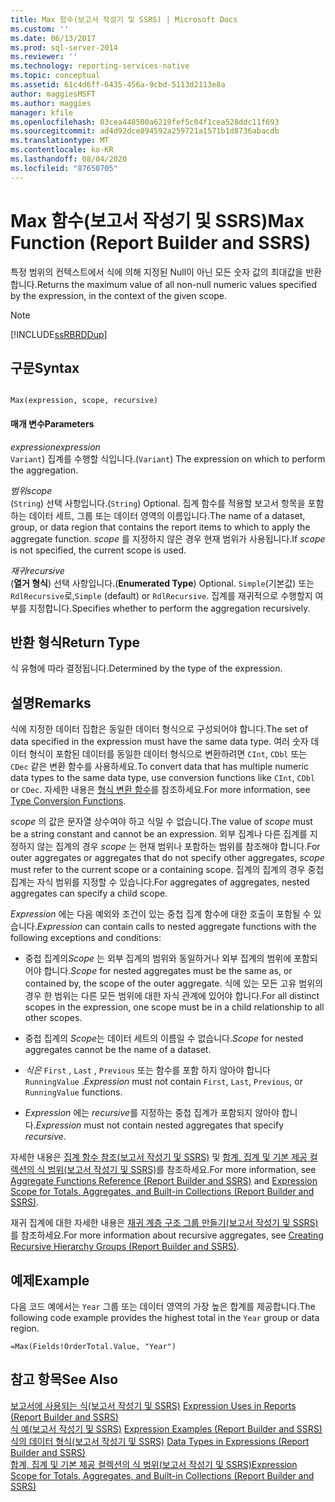 ```yaml
---
title: Max 함수(보고서 작성기 및 SSRS) | Microsoft Docs
ms.custom: ''
ms.date: 06/13/2017
ms.prod: sql-server-2014
ms.reviewer: ''
ms.technology: reporting-services-native
ms.topic: conceptual
ms.assetid: 61c4d6ff-6435-456a-9cbd-5113d2113e8a
author: maggiesMSFT
ms.author: maggies
manager: kfile
ms.openlocfilehash: 03cea448500a6219fef5c04f1cea528ddc11f693
ms.sourcegitcommit: ad4d92dce894592a259721a1571b1d8736abacdb
ms.translationtype: MT
ms.contentlocale: ko-KR
ms.lasthandoff: 08/04/2020
ms.locfileid: "87650705"
---
```

# <a name="max-function-report-builder-and-ssrs"></a><span data-ttu-id="b5923-102">Max 함수(보고서 작성기 및 SSRS)</span><span class="sxs-lookup"><span data-stu-id="b5923-102">Max Function (Report Builder and SSRS)</span></span>
  <span data-ttu-id="b5923-103">특정 범위의 컨텍스트에서 식에 의해 지정된 Null이 아닌 모든 숫자 값의 최대값을 반환합니다.</span><span class="sxs-lookup"><span data-stu-id="b5923-103">Returns the maximum value of all non-null numeric values specified by the expression, in the context of the given scope.</span></span>  
  
> [!NOTE]  
>  [!INCLUDE[ssRBRDDup](../../includes/ssrbrddup-md.md)]  
  
## <a name="syntax"></a><span data-ttu-id="b5923-104">구문</span><span class="sxs-lookup"><span data-stu-id="b5923-104">Syntax</span></span>  
  
```  
  
Max(expression, scope, recursive)  
```  
  
#### <a name="parameters"></a><span data-ttu-id="b5923-105">매개 변수</span><span class="sxs-lookup"><span data-stu-id="b5923-105">Parameters</span></span>  
 <span data-ttu-id="b5923-106">*expression*</span><span class="sxs-lookup"><span data-stu-id="b5923-106">*expression*</span></span>  
 <span data-ttu-id="b5923-107">`Variant`) 집계를 수행할 식입니다.</span><span class="sxs-lookup"><span data-stu-id="b5923-107">(`Variant`) The expression on which to perform the aggregation.</span></span>  
  
 <span data-ttu-id="b5923-108">*범위*</span><span class="sxs-lookup"><span data-stu-id="b5923-108">*scope*</span></span>  
 <span data-ttu-id="b5923-109">(`String`) 선택 사항입니다.</span><span class="sxs-lookup"><span data-stu-id="b5923-109">(`String`) Optional.</span></span> <span data-ttu-id="b5923-110">집계 함수를 적용할 보고서 항목을 포함하는 데이터 세트, 그룹 또는 데이터 영역의 이름입니다.</span><span class="sxs-lookup"><span data-stu-id="b5923-110">The name of a dataset, group, or data region that contains the report items to which to apply the aggregate function.</span></span> <span data-ttu-id="b5923-111">*scope* 를 지정하지 않은 경우 현재 범위가 사용됩니다.</span><span class="sxs-lookup"><span data-stu-id="b5923-111">If *scope* is not specified, the current scope is used.</span></span>  
  
 <span data-ttu-id="b5923-112">*재귀*</span><span class="sxs-lookup"><span data-stu-id="b5923-112">*recursive*</span></span>  
 <span data-ttu-id="b5923-113">(**열거 형식**) 선택 사항입니다.</span><span class="sxs-lookup"><span data-stu-id="b5923-113">(**Enumerated Type**) Optional.</span></span> <span data-ttu-id="b5923-114">`Simple`(기본값) 또는 `RdlRecursive`로,</span><span class="sxs-lookup"><span data-stu-id="b5923-114">`Simple` (default) or `RdlRecursive`.</span></span> <span data-ttu-id="b5923-115">집계를 재귀적으로 수행할지 여부를 지정합니다.</span><span class="sxs-lookup"><span data-stu-id="b5923-115">Specifies whether to perform the aggregation recursively.</span></span>  
  
## <a name="return-type"></a><span data-ttu-id="b5923-116">반환 형식</span><span class="sxs-lookup"><span data-stu-id="b5923-116">Return Type</span></span>  
 <span data-ttu-id="b5923-117">식 유형에 따라 결정됩니다.</span><span class="sxs-lookup"><span data-stu-id="b5923-117">Determined by the type of the expression.</span></span>  
  
## <a name="remarks"></a><span data-ttu-id="b5923-118">설명</span><span class="sxs-lookup"><span data-stu-id="b5923-118">Remarks</span></span>  
 <span data-ttu-id="b5923-119">식에 지정한 데이터 집합은 동일한 데이터 형식으로 구성되어야 합니다.</span><span class="sxs-lookup"><span data-stu-id="b5923-119">The set of data specified in the expression must have the same data type.</span></span> <span data-ttu-id="b5923-120">여러 숫자 데이터 형식이 포함된 데이터를 동일한 데이터 형식으로 변환하려면 `CInt`, `CDbl` 또는 `CDec` 같은 변환 함수를 사용하세요.</span><span class="sxs-lookup"><span data-stu-id="b5923-120">To convert data that has multiple numeric data types to the same data type, use conversion functions like `CInt`, `CDbl` or `CDec`.</span></span> <span data-ttu-id="b5923-121">자세한 내용은 [형식 변환 함수](https://go.microsoft.com/fwlink/?LinkId=96142)를 참조하세요.</span><span class="sxs-lookup"><span data-stu-id="b5923-121">For more information, see [Type Conversion Functions](https://go.microsoft.com/fwlink/?LinkId=96142).</span></span>  
  
 <span data-ttu-id="b5923-122">*scope* 의 값은 문자열 상수여야 하고 식일 수 없습니다.</span><span class="sxs-lookup"><span data-stu-id="b5923-122">The value of *scope* must be a string constant and cannot be an expression.</span></span> <span data-ttu-id="b5923-123">외부 집계나 다른 집계를 지정하지 않는 집계의 경우 *scope* 는 현재 범위나 포함하는 범위를 참조해야 합니다.</span><span class="sxs-lookup"><span data-stu-id="b5923-123">For outer aggregates or aggregates that do not specify other aggregates, *scope* must refer to the current scope or a containing scope.</span></span> <span data-ttu-id="b5923-124">집계의 집계의 경우 중첩 집계는 자식 범위를 지정할 수 있습니다.</span><span class="sxs-lookup"><span data-stu-id="b5923-124">For aggregates of aggregates, nested aggregates can specify a child scope.</span></span>  
  
 <span data-ttu-id="b5923-125">*Expression* 에는 다음 예외와 조건이 있는 중첩 집계 함수에 대한 호출이 포함될 수 있습니다.</span><span class="sxs-lookup"><span data-stu-id="b5923-125">*Expression* can contain calls to nested aggregate functions with the following exceptions and conditions:</span></span>  
  
-   <span data-ttu-id="b5923-126">중첩 집계의*Scope* 는 외부 집계의 범위와 동일하거나 외부 집계의 범위에 포함되어야 합니다.</span><span class="sxs-lookup"><span data-stu-id="b5923-126">*Scope* for nested aggregates must be the same as, or contained by, the scope of the outer aggregate.</span></span> <span data-ttu-id="b5923-127">식에 있는 모든 고유 범위의 경우 한 범위는 다른 모든 범위에 대한 자식 관계에 있어야 합니다.</span><span class="sxs-lookup"><span data-stu-id="b5923-127">For all distinct scopes in the expression, one scope must be in a child relationship to all other scopes.</span></span>  
  
-   <span data-ttu-id="b5923-128">중첩 집계의 *Scope*는 데이터 세트의 이름일 수 없습니다.</span><span class="sxs-lookup"><span data-stu-id="b5923-128">*Scope* for nested aggregates cannot be the name of a dataset.</span></span>  
  
-   <span data-ttu-id="b5923-129">*식은* `First` , `Last` , `Previous` 또는 함수를 포함 하지 않아야 합니다 `RunningValue` .</span><span class="sxs-lookup"><span data-stu-id="b5923-129">*Expression* must not contain `First`, `Last`, `Previous`, or `RunningValue` functions.</span></span>  
  
-   <span data-ttu-id="b5923-130">*Expression* 에는 *recursive*를 지정하는 중첩 집계가 포함되지 않아야 합니다.</span><span class="sxs-lookup"><span data-stu-id="b5923-130">*Expression* must not contain nested aggregates that specify *recursive*.</span></span>  
  
 <span data-ttu-id="b5923-131">자세한 내용은 [집계 함수 참조&#40;보고서 작성기 및 SSRS&#41;](report-builder-functions-aggregate-functions-reference.md) 및 [합계, 집계 및 기본 제공 컬렉션의 식 범위&#40;보고서 작성기 및 SSRS&#41;](expression-scope-for-totals-aggregates-and-built-in-collections.md)를 참조하세요.</span><span class="sxs-lookup"><span data-stu-id="b5923-131">For more information, see [Aggregate Functions Reference &#40;Report Builder and SSRS&#41;](report-builder-functions-aggregate-functions-reference.md) and [Expression Scope for Totals, Aggregates, and Built-in Collections &#40;Report Builder and SSRS&#41;](expression-scope-for-totals-aggregates-and-built-in-collections.md).</span></span>  
  
 <span data-ttu-id="b5923-132">재귀 집계에 대한 자세한 내용은 [재귀 계층 구조 그룹 만들기&#40;보고서 작성기 및 SSRS&#41;](creating-recursive-hierarchy-groups-report-builder-and-ssrs.md)를 참조하세요.</span><span class="sxs-lookup"><span data-stu-id="b5923-132">For more information about recursive aggregates, see [Creating Recursive Hierarchy Groups &#40;Report Builder and SSRS&#41;](creating-recursive-hierarchy-groups-report-builder-and-ssrs.md).</span></span>  
  
## <a name="example"></a><span data-ttu-id="b5923-133">예제</span><span class="sxs-lookup"><span data-stu-id="b5923-133">Example</span></span>  
 <span data-ttu-id="b5923-134">다음 코드 예에서는 `Year` 그룹 또는 데이터 영역의 가장 높은 합계를 제공합니다.</span><span class="sxs-lookup"><span data-stu-id="b5923-134">The following code example provides the highest total in the `Year` group or data region.</span></span>  
  
```  
=Max(Fields!OrderTotal.Value, "Year")  
```  
  
## <a name="see-also"></a><span data-ttu-id="b5923-135">참고 항목</span><span class="sxs-lookup"><span data-stu-id="b5923-135">See Also</span></span>  
 <span data-ttu-id="b5923-136">[보고서에 사용되는 식&#40;보고서 작성기 및 SSRS&#41;](expression-uses-in-reports-report-builder-and-ssrs.md) </span><span class="sxs-lookup"><span data-stu-id="b5923-136">[Expression Uses in Reports &#40;Report Builder and SSRS&#41;](expression-uses-in-reports-report-builder-and-ssrs.md) </span></span>  
 <span data-ttu-id="b5923-137">[식 예&#40;보고서 작성기 및 SSRS&#41;](expression-examples-report-builder-and-ssrs.md) </span><span class="sxs-lookup"><span data-stu-id="b5923-137">[Expression Examples &#40;Report Builder and SSRS&#41;](expression-examples-report-builder-and-ssrs.md) </span></span>  
 <span data-ttu-id="b5923-138">[식의 데이터 형식&#40;보고서 작성기 및 SSRS&#41;](expressions-report-builder-and-ssrs.md) </span><span class="sxs-lookup"><span data-stu-id="b5923-138">[Data Types in Expressions &#40;Report Builder and SSRS&#41;](expressions-report-builder-and-ssrs.md) </span></span>  
 [<span data-ttu-id="b5923-139">합계, 집계 및 기본 제공 컬렉션의 식 범위&#40;보고서 작성기 및 SSRS&#41;</span><span class="sxs-lookup"><span data-stu-id="b5923-139">Expression Scope for Totals, Aggregates, and Built-in Collections &#40;Report Builder and SSRS&#41;</span></span>](expression-scope-for-totals-aggregates-and-built-in-collections.md)  
  
  

